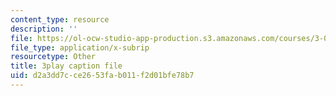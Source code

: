 ```yaml
---
content_type: resource
description: ''
file: https://ol-ocw-studio-app-production.s3.amazonaws.com/courses/3-091sc-introduction-to-solid-state-chemistry-fall-2010/d2a3dd7cce2653fab011f2d01bfe78b7_cMaryERGZmY.vtt
file_type: application/x-subrip
resourcetype: Other
title: 3play caption file
uid: d2a3dd7c-ce26-53fa-b011-f2d01bfe78b7
---
```

